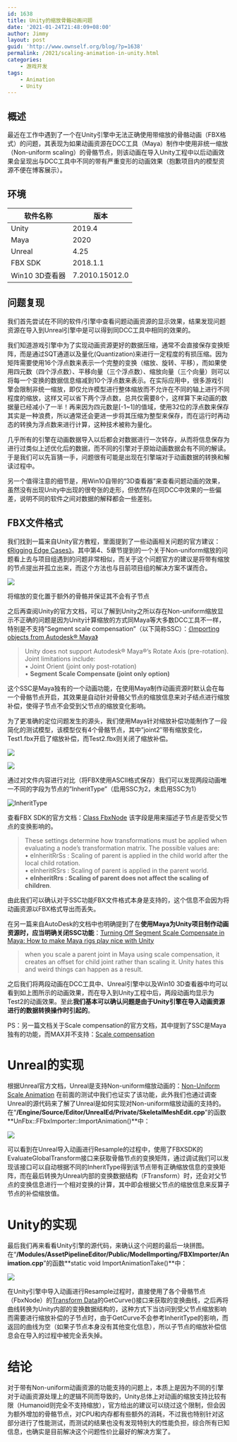 ```yaml
---
id: 1638
title: Unity的缩放骨骼动画问题
date: '2021-01-24T21:48:09+08:00'
author: Jimmy
layout: post
guid: 'http://www.ownself.org/blog/?p=1638'
permalink: /2021/scaling-animation-in-unity.html
categories:
    - 游戏开发
tags:
    - Animation
    - Unity
---
```


## 概述

最近在工作中遇到了一个在Unity引擎中无法正确使用带缩放的骨骼动画（FBX格式）的问题，其表现为如果动画资源在DCC工具（Maya）制作中使用非统一缩放（Non-uniform scaling）的骨骼节点，则该动画在导入Unity工程中以后动画效果会呈现出与DCC工具中不同的带有严重变形的动画效果（抱歉项目内的模型资源不便在博客展示）。

## 环境

| 软件名称 | 版本 |
|---|---|
| Unity | 2019.4 |
| Maya | 2020 |
| Unreal | 4.25 |
| FBX SDK | 2018.1.1 |
| Win10 3D查看器 | 7.2010.15012.0 |

## 问题复现

我们首先尝试在不同的软件/引擎中查看问题动画资源的显示效果，结果发现问题资源在导入到Unreal引擎中是可以得到同DCC工具中相同的效果的。

我们知道游戏引擎中为了实现动画资源更好的数据压缩，通常不会直接保存变换矩阵，而是通过SQT通道以及量化(Quantization)来进行一定程度的有损压缩。因为矩阵需要使用16个浮点数来表示一个完整的变换（缩放、旋转、平移），而如果使用四元数（四个浮点数）、平移向量（三个浮点数）、缩放向量（三个向量）则可以将每一个变换的数据信息缩减到10个浮点数来表示。在实际应用中，很多游戏引擎会限制非统一缩放，即仅允许模型进行整体缩放而不允许在不同的轴上进行不同程度的缩放，这样又可以省下两个浮点数，总共仅需要8个，这样算下来动画的数据量已经减小了一半！再来因为四元数是\[-1~1\]的值域，使用32位的浮点数来保存其实是一种浪费，所以通常还会更进一步将其压缩为整型来保存，而在运行时再动态的转换为浮点数来进行计算，这种技术被称为量化。

几乎所有的引擎在动画数据导入以后都会对数据进行一次转存，从而将信息保存为进行过类似上述优化后的数据，而不同的引擎对于原始动画数据会有不同的解读。于是我们可以先盲猜一手，问题很有可能是出现在引擎端对于动画数据的转换和解读过程中。

另一个值得注意的细节是，用Win10自带的“3D查看器”来查看问题动画的效果，虽然没有出现Unity中出现的很夸张的走形，但依然存在同DCC中效果的一些偏差，说明不同的软件之间对数据的解释都会一些差别。

## FBX文件格式

我们找到一篇来自Unity官方教程，里面提到了一些动画相关问题的官方建议：[《Rigging Edge Cases》](https://learn.unity.com/tutorial/rigging-edge-cases-1?language=en#5d02fb65edbc2a001f46ee63)。其中第4、5章节提到的一个关于Non-uniform缩放的问题看上去与项目组遇到的问题非常相似，而关于这个问题官方的建议是将带有缩放的节点提出并孤立出来，而这个方法也与目前项目组的解决方案不谋而合。

![](/wp-content/uploads/2021/01/extra_scale_nodes.png)

将缩放的变化置于额外的骨骼并保证其不会有子节点

之后再查阅Unity的官方文档，可以了解到Unity之所以存在Non-uniform缩放显示不正确的问题是因为Unity计算缩放的方式同Maya等大多数DCC工具不一样，特别是不支持”Segment scale compensation”（以下简称SSC）：[《Importing objects from Autodesk® Maya》](https://docs.unity3d.com/Manual/HOWTO-ImportObjectsFrom3DApps.html#Maya)

> Unity does not support Autodesk® Maya®’s Rotate Axis (pre-rotation).   
> Joint limitations include:   
>  • Joint Orient (joint only post-rotation)   
>  • **Segment Scale Compensate (joint only option)**

这个SSC是Maya独有的一个动画功能，在使用Maya制作动画资源时默认会在每一个骨骼节点开启，其效果是自动针对骨骼父节点的缩放信息来对子结点进行缩放补偿，使得子节点不会受到父节点的缩放变化影响。

为了更准确的定位问题发生的源头，我们使用Maya针对缩放补偿功能制作了一段简化的测试模型，该模型仅有4个骨骼节点，其中”joint2″带有缩放变化，Test1.fbx开启了缩放补偿，而Test2.fbx则关闭了缩放补偿。

![](/wp-content/uploads/2021/01/Test1.gif)

![](/wp-content/uploads/2021/01/Test2.gif)

通过对文件内容进行对比（将FBX使用ASCII格式保存）我们可以发现两段动画唯一不同的字段为节点的”InheritType”（启用SSC为2，未启用SSC为1）

![InheritType](/wp-content/uploads/2021/01/InheritType.png)

查看FBX SDK的官方文档：[Class FbxNode](https://help.autodesk.com/view/FBX/2017/ENU/?guid=__cpp_ref_class_fbx_node_html) 该字段是用来描述子节点是否受父节点的变换影响的。

> These settings determine how transformations must be applied when evaluating a node’s transformation matrix. The possible values are:   
>  • eInheritRrSs : Scaling of parent is applied in the child world after the local child rotation.   
>  • eInheritRSrs : Scaling of parent is applied in the parent world.   
>  • **eInheritRrs : Scaling of parent does not affect the scaling of children**.

由此我们可以确认对于SSC功能FBX文件格式本身是支持的，这个信息不会因为将动画资源以FBX格式导出而丢失。

在另一篇来自AutoDesk的文档中也明确提到了在**使用Maya为Unity项目制作动画资源时，应当明确关闭SSC功能**：[Turning Off Segment Scale Compensate in Maya: How to make Maya rigs play nice with Unity](https://knowledge.autodesk.com/support/maya/troubleshooting/caas/simplecontent/content/turning-segment-scale-compensate-maya-how-to-make-maya-rigs-play-nice-unity.html)

> when you scale a parent joint in Maya using scale compensation, it creates an offset for child joint rather than scaling it. Unity hates this and weird things can happen as a result.

之后我们将两段动画在DCC工具中、Unreal引擎中以及Win10 3D查看器中均可以看到如上图所示的动画效果，而在导入到Unity工程中后，两段动画均显示为Test2的动画效果。至此**我们基本可以确认问题是由于Unity引擎在导入动画资源进行的数据转换操作时引起的**。

PS：另一篇文档关于Scale compensation的官方文档，其中提到了SSC是Maya独有的功能，而MAX并不支持：[Scale compensation](https://download.autodesk.com/us/fbx/FBX_Maya_online/files/WS73099cc142f48755-3d114b751181c40f14b1283.htm?_ga=2.113840783.96561652.1611223408-907670307.1610969916)

# Unreal的实现

根据Unreal官方文档，Unreal是支持Non-uniform缩放动画的：[Non-Uniform Scale Animation](https://docs.unrealengine.com/en-US/AnimatingObjects/SkeletalMeshAnimation/NonUniformScale/index.html) 在前面的测试中我们也证实了该功能，此外我们也通过调查Unreal的源代码来了解了Unreal是如何实现对Non-uniform缩放动画的支持的。在“**/Engine/Source/Editor/UnrealEd/Private/SkeletalMeshEdit.cpp**”的函数**UnFbx::FFbxImporter::ImportAnimation()**中：

![](/wp-content/uploads/2021/01/UnrealImportAnim-724x1024.png)

可以看到在Unreal导入动画进行Resample的过程中，使用了FBXSDK的EvaluateGlobalTransform接口来获取骨骼节点的变换矩阵，通过调试我们可以发现该接口可以自动根据不同的InheritType得到该节点带有正确缩放信息的变换矩阵，而在最后转换为Unreal内部的变换数据结构（FTransform）时，还会对父节点的变换信息进行一个相对变换的计算，其中即会根据父节点的缩放信息来反算子节点的补偿缩放值。

# Unity的实现

最后我们再来看看Unity引擎的源代码，来确认这个问题的最后一块拼图。在“**/Modules/AssetPipelineEditor/Public/ModelImporting/FBXImporter/Animation.cpp**”的函数**static void ImportAnimationTake()**中：

![](/wp-content/uploads/2021/01/UnityImportAnim.png)

在Unity引擎中导入动画进行Resample过程时，直接使用了各个骨骼节点（FbxNode）的[Transform Data](https://help.autodesk.com/view/FBX/2017/ENU/?guid=__files_GUID_C35D98CB_5148_4B46_82D1_51077D8970EE_htm)的GetCurve()接口来获取的变换曲线，之后再将曲线转换为Unity内部的变换数据结构的，这种方式下当访问到受父节点缩放影响而需要进行缩放补偿的子节点时，由于GetCurve不会参考InheritType的影响，而返回的曲线为空（如果子节点本身没有其他变化信息），所以子节点的缩放补偿信息会在导入的过程中被完全丢失掉。

# 结论

对于带有Non-uniform动画资源的功能支持的问题上，本质上是因为不同的引擎对于动画资源处理上的逻辑不同而导致的，Unity总体上对动画的缩放支持比较有限（Humanoid则完全不支持缩放），官方给出的建议可以绕过这个限制，但会因为额外增加的骨骼节点，对CPU和内存都有些额外的消耗，不过我也特别针对这部分进行了性能测试，而测试的结果也没有发现特别大的性能负担，综合所有已知信息，也确实是目前解决这个问题性价比最好的解决方案了。